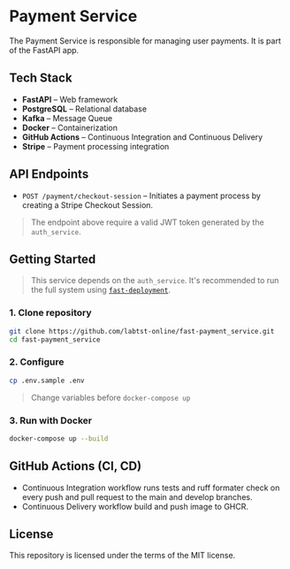 # Payment Service

The Payment Service is responsible for managing user payments. It is part of the FastAPI app.

## Tech Stack

- **FastAPI** – Web framework
- **PostgreSQL** – Relational database
- **Kafka** – Message Queue
- **Docker** – Containerization
- **GitHub Actions** – Continuous Integration and Continuous Delivery
- **Stripe** – Payment processing integration

## API Endpoints

- `POST /payment/checkout-session` – Initiates a payment process by creating a Stripe Checkout Session.
> The endpoint above require a valid JWT token generated by the `auth_service`.

## Getting Started

> This service depends on the `auth_service`. It's recommended to run the full system using [`fast-deployment`](https://github.com/labtst-online/fast-deployment).

### 1. Clone repository

```bash
git clone https://github.com/labtst-online/fast-payment_service.git
cd fast-payment_service
```

### 2. Configure

```bash
cp .env.sample .env
```
> Change variables before `docker-compose up`

### 3. Run with Docker

```bash
docker-compose up --build
```

## GitHub Actions (CI, CD)

* Continuous Integration workflow runs tests and ruff formater check on every push and pull request to the main and develop branches.
* Continuous Delivery workflow build and push image to GHCR.

## License

This repository is licensed under the terms of the MIT license.
